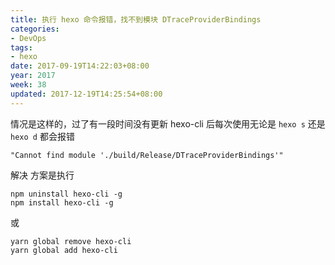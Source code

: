 ```yaml
---
title: 执行 hexo 命令报错，找不到模块 DTraceProviderBindings
categories:
- DevOps
tags:
- hexo
date: 2017-09-19T14:22:03+08:00
year: 2017
week: 38
updated: 2017-12-19T14:25:54+08:00
---
```


情况是这样的，过了有一段时间没有更新 hexo-cli 后每次使用无论是 `hexo s` 还是 `hexo d` 都会报错

```text
"Cannot find module './build/Release/DTraceProviderBindings'"
```

 <!-- more --> 

解决 方案是执行

```
npm uninstall hexo-cli -g
npm install hexo-cli -g
```

或

```
yarn global remove hexo-cli
yarn global add hexo-cli
```